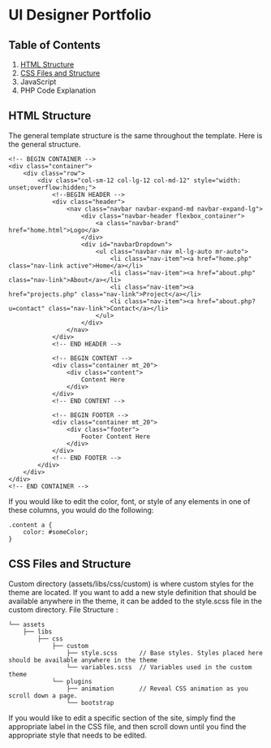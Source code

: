 # UI Designer Portfolio
## Table of Contents
1. [HTML Structure](#html-structure)
2. [CSS Files and Structure](#css-files-and-structure)
3. JavaScript
4. PHP Code Explanation

## HTML Structure
The general template structure is the same throughout the template. Here is the general structure.
```
<!-- BEGIN CONTAINER -->
<div class="container">
    <div class="row">
        <div class="col-sm-12 col-lg-12 col-md-12" style="width: unset;overflow:hidden;">
            <!--BEGIN HEADER -->
            <div class="header">
                <nav class="navbar navbar-expand-md navbar-expand-lg">
                    <div class="navbar-header flexbox_container">
                        <a class="navbar-brand" href="home.html">Logo</a>
                    </div>
                    <div id="navbarDropdown">
                        <ul class="navbar-nav ml-lg-auto mr-auto">
                            <li class="nav-item"><a href="home.php" class="nav-link active">Home</a></li>
                            <li class="nav-item"><a href="about.php" class="nav-link">About</a></li>
                            <li class="nav-item"><a href="projects.php" class="nav-link">Project</a></li>
                            <li class="nav-item"><a href="about.php?u=contact" class="nav-link">Contact</a></li>
                        </ul>
                    </div>
                </nav>
            </div>
            <!-- END HEADER -->

            <!-- BEGIN CONTENT -->
            <div class="container mt_20">
                <div class="content">
                    Content Here
                </div>
            </div>
            <!-- END CONTENT -->

            <!-- BEGIN FOOTER -->
            <div class="container mt_20">
                <div class="footer">
                    Footer Content Here
                </div>
            </div>
            <!-- END FOOTER -->
        </div>
    </div>
</div>
<!-- END CONTAINER -->
```
If you would like to edit the color, font, or style of any elements in one of these columns, you would do the following:
```
.content a {
    color: #someColor;
} 
```
## CSS Files and Structure
Custom directory (assets/libs/css/custom) is where custom styles for the theme are located. If you want to add a new style definition that should be available anywhere in the theme, it can be added to the style.scss file in the custom directory.
File Structure :
```
└── assets
    ├── libs                 
        ├── css
            ├── custom
                ├── style.scss  	// Base styles. Styles placed here should be available anywhere in the theme 
                └── variables.scss	// Variables used in the custom theme
            └── plugins 
                ├── animation       // Reveal CSS animation as you scroll down a page.     
                └── bootstrap            
```
If you would like to edit a specific section of the site, simply find the appropriate label in the CSS file, and then scroll down until you find the appropriate style that needs to be edited.
